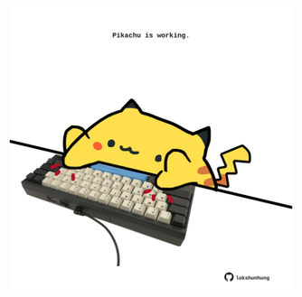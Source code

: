 <!-- built at 30/11/2022, 23:00:56 UTC -->
<p align="center">
  <img width="500" height="500" src="./ReadmeImage.svg">
</p>
